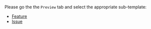 Please go the the `Preview` tab and select the appropriate sub-template:

* [Feature](?expand=1&template=template_1.md)
* [Issue](?expand=1&template=template_2.md)
